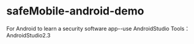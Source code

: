 # safeMobile-android-demo
For Android to learn a security software app--use AndroidStudio
Tools：AndroidStudio2.3
